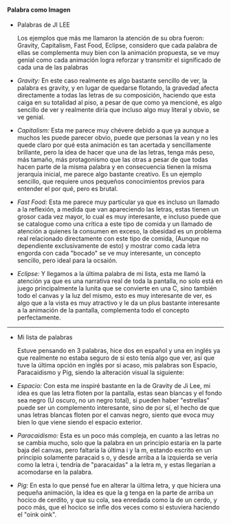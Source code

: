 #### Palabra como Imagen

- Palabras de JI LEE
  
  Los ejemplos que más me llamaron la atención de su obra fueron: Gravity, Capitalism, Fast Food, Eclipse, considero que cada palabra de ellas se complementa muy bien con la animación propuesta, se ve muy genial como
  cada animación logra reforzar y transmitir el significado de cada una de las palabras

- *Gravity:* En este caso realmente es algo bastante sencillo de ver, la palabra es gravity, y en lugar de quedarse flotando, la gravedad afecta directamente a todas las letras de su composición, haciendo que esta
  caiga en su totalidad al piso, a pesar de que como ya mencioné, es algo sencillo de ver y realmente diría que incluso algo muy literal y obvio, se ve genial.

- *Capitalism:* Esta me parece muy chévere debido a que ya aunque a muchos les puede parecer obvio, puede que personas la vean y no les quede claro por qué esta animación es tan acertada y sencillamente brillante, pero
  la idea de hacer que una de las letras, tenga más peso, más tamaño, más protagonismo que las otras a pesar de que todas hacen parte de la misma palabra y en consecuencia tienen la misma jerarquía inicial, me parece algo
  bastante creativo. Es un ejemplo sencillo, que requiere unos pequeños conocimientos previos para entender el por qué, pero es brutal.

- *Fast Food:* Esta me parece muy particular ya que es incluso un llamado a la reflexión, a medida que van apareciendo las letras, estas tienen un grosor cada vez mayor, lo cual es muy interesante, e incluso puede que
  se catalogue como una crítica a este tipo de comida y un llamado de atención a quienes la consumen en exceso, la obesidad es un problema real relacionado directamente con este tipo de comida, (Aunque no dependiente exclusivamente de esto)
  y mostrar como cada letra engorda con cada "bocado" se ve muy interesante, un concepto sencillo, pero ideal para la ocsaión.

- *Eclipse:* Y llegamos a la última palabra de mi lista, esta me llamó la atención ya que es una narrativa real de toda la pantalla, no solo está en juego principalmente la lunita que se convierte en una C, sino también
  todo el canvas y la luz del mismo, esto es muy interesante de ver, es algo que a la vista es muy atractivo y le da un plus bastante interesante a la animación de la pantalla, complementa todo el concepto perfectamente.

----

- Mi lista de palabras

  Estuve pensando en 3 palabras, hice dos en español y una en inglés ya que realmente no estaba seguro de si esto tenía algo que ver, así que tuve la última opción en inglés por si acaso, mis palabras son Espacio,
  Paracaidismo y Pig, siendo la alteración visual la siguiente:

- *Espacio:* Con esta me inspiré bastante en la de Gravity de Ji Lee, mi idea es que las letra floten por la pantalla, estas sean blancas y el fondo sea negro (U oscuro, no un negro total), si pueden haber "estrellas"
  puede ser un complemento interesante, sino de por sí, el hecho de que unas letras blancas floten por el canvas negro, siento que evoca muy bien lo que viene siendo el espacio exterior.

- *Paracaidismo:* Esta es un poco más compleja, en cuanto a las letras no se cambia mucho, solo que la palabra en un principio estaría en la parte baja del canvas, pero faltaría la última i y la m, estando escrito en un
  principio solamente paracaid s o, y desde arriba a la izquierda se vería como la letra i, tendría de "paracaidas" a la letra m, y estas llegarían a acomodarse en la palabra.

- *Pig:* En esta lo que pensé fue en alterar la última letra, y que hiciera una pequeña animación, la idea es que la g tenga en la parte de arriba un hocico de cerdito, y que su cola, sea enredada como la de un cerdo, y
  poco más, que el hocico se infle dos veces como si estuviera haciendo el "oink oink".
